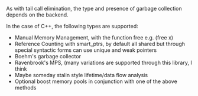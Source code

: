  As with tail call elimination, the type and presence of garbage collection depends on the backend.
 
 In the case of C++, the following types are supported:
 - Manual Memory Management, with the function free e.g. (free x)
 - Reference Counting with smart_ptrs, by default all shared but through special syntactic forms can use unique and weak pointers
 - Boehm's garbage collector
 - Ravenbrook's MPS, (many variations are supported through this library, I think
 - Maybe someday stalin style lifetime/data flow analysis
 - Optional boost memory pools in conjunction with one of the above methods
